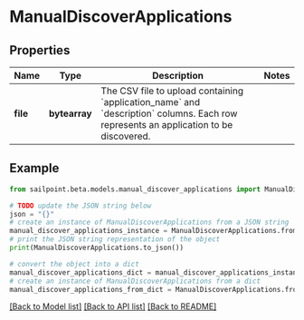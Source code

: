 # ManualDiscoverApplications


## Properties

Name | Type | Description | Notes
------------ | ------------- | ------------- | -------------
**file** | **bytearray** | The CSV file to upload containing &#x60;application_name&#x60; and &#x60;description&#x60; columns. Each row represents an application to be discovered. | 

## Example

```python
from sailpoint.beta.models.manual_discover_applications import ManualDiscoverApplications

# TODO update the JSON string below
json = "{}"
# create an instance of ManualDiscoverApplications from a JSON string
manual_discover_applications_instance = ManualDiscoverApplications.from_json(json)
# print the JSON string representation of the object
print(ManualDiscoverApplications.to_json())

# convert the object into a dict
manual_discover_applications_dict = manual_discover_applications_instance.to_dict()
# create an instance of ManualDiscoverApplications from a dict
manual_discover_applications_from_dict = ManualDiscoverApplications.from_dict(manual_discover_applications_dict)
```
[[Back to Model list]](../README.md#documentation-for-models) [[Back to API list]](../README.md#documentation-for-api-endpoints) [[Back to README]](../README.md)


